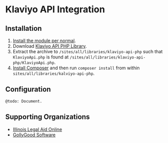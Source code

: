 # Klaviyo API Integration

## Installation

1. [Install the module per normal](https://www.drupal.org/documentation/install/modules-themes/modules-8).
2. Download [Klaviyo API PHP Library](https://github.com/GollyGood/klaviyo-api-php/archive/0.1.0.tar.gz).
3. Extract the archive to `/sites/all/libraries/klaviyo-api-php` such that `KlaviyoApi.php` is found at `/sites/all/libraries/klaviyo-api-php/KlaviyoApi.php`.
3. [Install Composer](https://getcomposer.org/doc/00-intro.md#installation-linux-unix-osx) and then run `composer install` from within `sites/all/libraries/kalviyo-api-php`.

## Configuration

`@todo: Document.`

## Supporting Organizations

* [Illinois Legal Aid Online](http://www.illinoislegalaidonline.org)
* [GollyGood Software](https://www.gollygoodsoftware.com)
